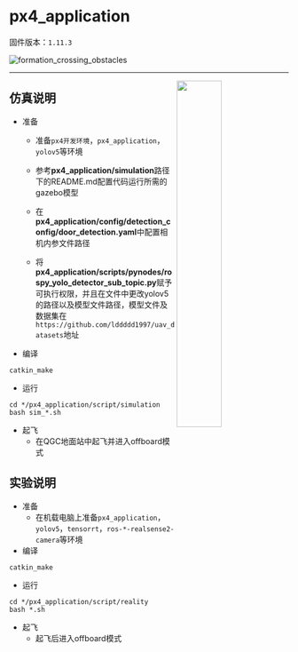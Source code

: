 # px4_application
固件版本：`1.11.3`

![formation_crossing_obstacles](https://github.com/lddddd1997/Videos/blob/main/formation_crossing_obstacles/gazebo_simulation/formation_crossing_obstacles/sim_visual_form_4doors.gif)



----------------

<img align="right" width="40%" src="https://github.com/lddddd1997/Videos/blob/main/formation_crossing_obstacles/gazebo_simulation/formation_crossing_obstacles/sim_visual_form_4doors.gif">

## 仿真说明
* 准备

  * 准备`px4开发环境`，`px4_application`，`yolov5`等环境

  * 参考**px4_application/simulation**路径下的README.md配置代码运行所需的gazebo模型
  * 在**px4_application/config/detection_config/door_detection.yaml**中配置相机内参文件路径
  * 将**px4_application/scripts/pynodes/rospy_yolo_detector_sub_topic.py**赋予可执行权限，并且在文件中更改yolov5的路径以及模型文件路径，模型文件及数据集在`https://github.com/lddddd1997/uav_datasets`地址

* 编译

```
catkin_make
```
* 运行

```
cd */px4_application/script/simulation
bash sim_*.sh
```
* 起飞
  * 在QGC地面站中起飞并进入offboard模式

## 实验说明
* 准备
  * 在机载电脑上准备`px4_application`，`yolov5`，`tensorrt`，`ros-*-realsense2-camera`等环境
* 编译

```
catkin_make
```
* 运行

```
cd */px4_application/script/reality
bash *.sh
```
* 起飞
  * 起飞后进入offboard模式